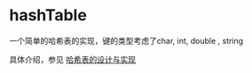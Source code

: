 # hashTable
一个简单的哈希表的实现，键的类型考虑了char, int, double , string

具体介绍，参见 
[哈希表的设计与实现][1]

[1]: http://www.cnblogs.com/lengender-12/p/6913857.html
